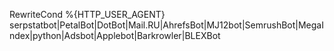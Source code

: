 RewriteCond %{HTTP_USER_AGENT} serpstatbot|PetalBot|DotBot|Mail.RU|AhrefsBot|MJ12bot|SemrushBot|MegaIndex|python|Adsbot|Applebot|Barkrowler|BLEXBot
